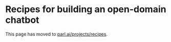 # Recipes for building an open-domain chatbot

This page has moved to [parl.ai/projects/recipes](http://parl.ai/projects/recipes).